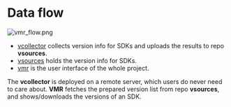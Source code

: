 # Data flow

<!-- https://proxy.vmr.us.kg/proxy/https://cdn.jsdelivr.net/gh/moqsien/img_repo@main/vmr_install.png -->
![vmr_flow.png](https://proxy.vmr.us.kg/proxy/https://cdn.jsdelivr.net/gh/moqsien/img_repo@main/vmr_flow.png)

- [vcollector](https://github.com/gvcgo/vcollector) collects version info for SDKs and uploads the results to repo **vsources**.
- [vsources](https://github.com/gvcgo/vsources) holds the version info for SDKs.
- [vmr](https://github.com/gvcgo/version-manager) is the user interface of the whole project.

The **vcollector** is deployed on a remote server, which users do never need to care about.
**VMR** fetches the prepared version list from repo **vsources**, and shows/downloads the versions of an SDK.